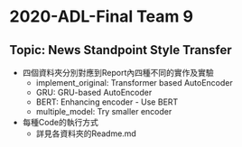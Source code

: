 # 2020-ADL-Final Team 9 

## Topic: News Standpoint Style Transfer
- 四個資料夾分別對應到Report內四種不同的實作及實驗
    - implement_original: Transformer based AutoEncoder
    - GRU: GRU-based AutoEncoder
    - BERT: Enhancing encoder - Use BERT
    - multiple_model: Try smaller encoder
- 每種Code的執行方式
    - 詳見各資料夾的Readme.md
